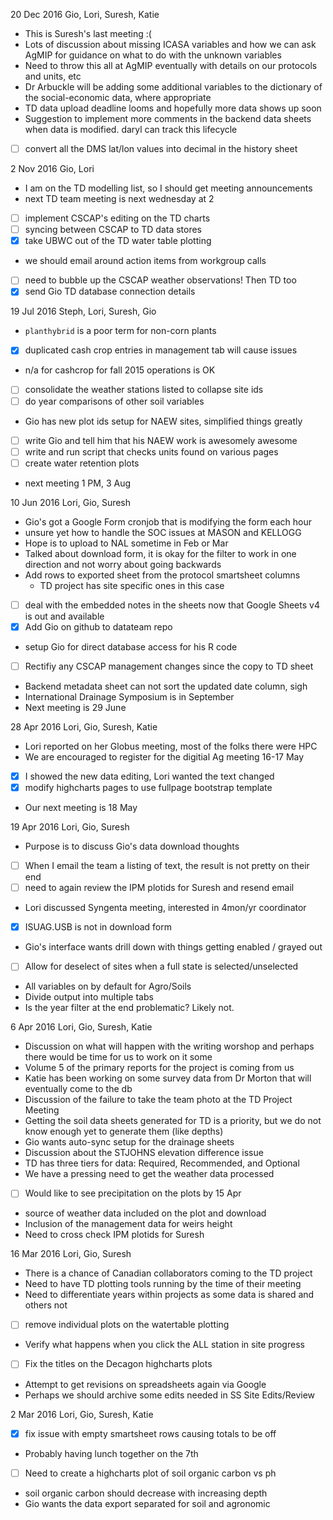  20 Dec 2016
  Gio, Lori, Suresh, Katie
  - This is Suresh's last meeting :(
  - Lots of discussion about missing ICASA variables and how we can ask AgMIP
    for guidance on what to do with the unknown variables
  - Need to throw this all at AgMIP eventually with details on our protocols
    and units, etc
  - Dr Arbuckle will be adding some additional variables to the dictionary 
    of the social-economic data, where appropriate
  - TD data upload deadline looms and hopefully more data shows up soon
  - Suggestion to implement more comments in the backend data sheets when data
    is modified.  daryl can track this lifecycle
  - [ ] convert all the DMS lat/lon values into decimal in the history sheet

  2 Nov 2016
  Gio, Lori
  - I am on the TD modelling list, so I should get meeting announcements
  - next TD team meeting is next wednesday at 2
  - [ ] implement CSCAP's editing on the TD charts
  - [ ] syncing between CSCAP to TD data stores
  - [x] take UBWC out of the TD water table plotting
  - we should email around action items from workgroup calls
  - [ ] need to bubble up the CSCAP weather observations!  Then TD too
  - [x] send Gio TD database connection details

 19 Jul 2016
  Steph, Lori, Suresh, Gio
  - `planthybrid` is a poor term for non-corn plants
  - [x] duplicated cash crop entries in management tab will cause issues
  - n/a for cashcrop for fall 2015 operations is OK
  - [ ] consolidate the weather stations listed to collapse site ids
  - [ ] do year comparisons of other soil variables
  - Gio has new plot ids setup for NAEW sites, simplified things greatly
  - [ ] write Gio and tell him that his NAEW work is awesomely awesome
  - [ ] write and run script that checks units found on various pages
  - [ ] create water retention plots
  - next meeting 1 PM, 3 Aug
 
 10 Jun 2016
  Lori, Gio, Suresh
  - Gio's got a Google Form cronjob that is modifying the form each hour
  - unsure yet how to handle the SOC issues at MASON and KELLOGG
  - Hope is to upload to NAL sometime in Feb or Mar
  - Talked about download form, it is okay for the filter to work in one
    direction and not worry about going backwards
  - Add rows to exported sheet from the protocol smartsheet columns
    - TD project has site specific ones in this case
  - [ ] deal with the embedded notes in the sheets now that Google Sheets v4
    is out and available
  - [x] Add Gio on github to datateam repo
  - setup Gio for direct database access for his R code
  - [ ] Rectifiy any CSCAP management changes since the copy to TD sheet
  - Backend metadata sheet can not sort the updated date column, sigh
  - International Drainage Symposium is in September
  - Next meeting is 29 June

 28 Apr 2016
  Lori, Gio, Suresh, Katie
  - Lori reported on her Globus meeting, most of the folks there were HPC
  - We are encouraged to register for the digitial Ag meeting 16-17 May
  - [x] I showed the new data editing, Lori wanted the text changed
  - [x] modify highcharts pages to use fullpage bootstrap template
  - Our next meeting is 18 May
 
 19 Apr 2016
  Lori, Gio, Suresh
  - Purpose is to discuss Gio's data download thoughts
  - [ ] When I email the team a listing of text, the result is not pretty on 
    their end
  - [ ] need to again review the IPM plotids for Suresh and resend email
  - Lori discussed Syngenta meeting, interested in 4mon/yr coordinator
  - [x] ISUAG.USB is not in download form
  - Gio's interface wants drill down with things getting enabled / grayed out
  - [ ] Allow for deselect of sites when a full state is selected/unselected
  - All variables on by default for Agro/Soils
  - Divide output into multiple tabs
  - Is the year filter at the end problematic?  Likely not.

  6 Apr 2016
  Lori, Gio, Suresh, Katie
  - Discussion on what will happen with the writing worshop and perhaps there
    would be time for us to work on it some
  - Volume 5 of the primary reports for the project is coming from us
  - Katie has been working on some survey data from Dr Morton that will 
    eventually come to the db
  - Discussion of the failure to take the team photo at the TD Project Meeting
  - Getting the soil data sheets generated for TD is a priority, but we do
    not know enough yet to generate them (like depths)
  - Gio wants auto-sync setup for the drainage sheets
  - Discussion about the STJOHNS elevation difference issue
  - TD has three tiers for data: Required, Recommended, and Optional
  - We have a pressing need to get the weather data processed
  - [ ] Would like to see precipitation on the plots by 15 Apr
  - source of weather data included on the plot and download
  - Inclusion of the management data for weirs height
  - Need to cross check IPM plotids for Suresh

 16 Mar 2016
  Lori, Gio, Suresh
  - There is a chance of Canadian collaborators coming to the TD project
  - Need to have TD plotting tools running by the time of their meeting
  - Need to differentiate years within projects as some data is shared
    and others not
  - [ ] remove individual plots on the watertable plotting
  - Verify what happens when you click the ALL station in site progress
  - [ ] Fix the titles on the Decagon highcharts plots
  - Attempt to get revisions on spreadsheets again via Google
  - Perhaps we should archive some edits needed in SS Site Edits/Review

  2 Mar 2016
  Lori, Gio, Suresh, Katie
  - [x] fix issue with empty smartsheet rows causing totals to be off
  - Probably having lunch together on the 7th
  - [ ] Need to create a highcharts plot of soil organic carbon vs ph
  - soil organic carbon should decrease with increasing depth
  - Gio wants the data export separated for soil and agronomic